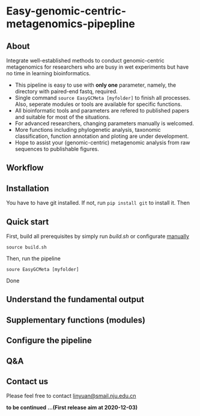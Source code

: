 # Easy-genomic-centric-metagenomics-pipepline
## About
Integrate well-established methods to conduct genomic-centric metagenomics for researchers who are busy in wet experiments but have no time in learning bioinformatics.  
  
* This pipeline is easy to use with **only one** parameter, namely, the directory with paired-end fastq, required.  
* Single command ```source EasyGCMeta [myfolder]``` to finish all processes. Also, seperate modules or tools are available for specific functions. 
* All bioinformatic tools and parameters are refered to published papers and suitable for most of the situations.  
* For advanced researchers, changing parameters manually is welcomed.  
* More functions including phylogenetic analysis, taxonomic classification, function annotation and ploting are under development.  
* Hope to assist your (genomic-centric) metagenomic analysis from raw sequences to publishable figures.  
## Workflow
## Installation
You have to have git installed. If not, run ```pip install git``` to install it.
Then
## Quick start
First, build all prerequisites by simply run *build.sh* or configurate [manually]()
```
source build.sh
```
Then, run the pipeline
```
soure EasyGCMeta [myfolder]
```
Done
## Understand the fundamental output
## Supplementary functions (modules)
## Configure the pipeline
## Q&A
## Contact us
Please feel free to contact linyuan@smail.nju.edu.cn
  
**to be continued ...(First release aim at 2020-12-03)**
